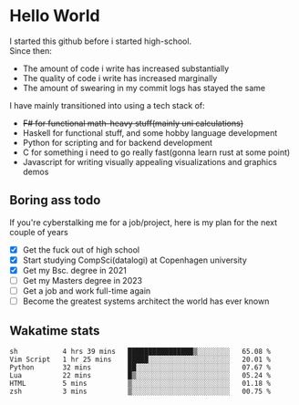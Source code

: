 # Hello World

I started this github before i started high-school.  
Since then:
- The amount of code i write has increased substantially
- The quality of code i write has increased marginally
- The amount of swearing in my commit logs has stayed the same

I have mainly transitioned into using a tech stack of:
- ~~F# for functional math-heavy stuff(mainly uni calculations)~~
- Haskell for functional stuff, and some hobby language development
- Python for scripting and for backend development
- C for something i need to go really fast(gonna learn rust at some point)
- Javascript for writing visually appealing visualizations and graphics demos

## Boring ass todo
If you're cyberstalking me for a job/project, here is my plan for the next couple of years
- [x] Get the fuck out of high school
- [x] Start studying CompSci(datalogi) at Copenhagen university
- [x] Get my Bsc. degree in 2021
- [ ] Get my Masters degree in 2023
- [ ] Get a job and work full-time again
- [ ] Become the greatest systems architect the world has ever known

## Wakatime stats
<!--START_SECTION:waka-->

```text
sh           4 hrs 39 mins   ████████████████▒░░░░░░░░   65.08 %
Vim Script   1 hr 25 mins    █████░░░░░░░░░░░░░░░░░░░░   20.01 %
Python       32 mins         ██░░░░░░░░░░░░░░░░░░░░░░░   07.67 %
Lua          22 mins         █▒░░░░░░░░░░░░░░░░░░░░░░░   05.24 %
HTML         5 mins          ▒░░░░░░░░░░░░░░░░░░░░░░░░   01.18 %
zsh          3 mins          ▒░░░░░░░░░░░░░░░░░░░░░░░░   00.75 %
```

<!--END_SECTION:waka-->
